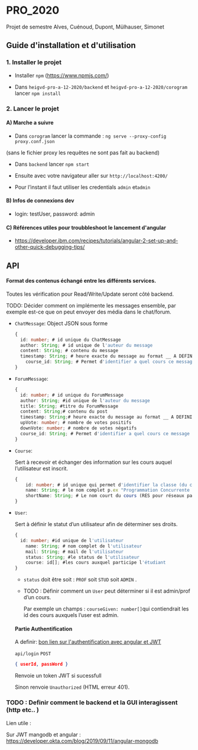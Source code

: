 # PRO_2020
Projet de semestre Alves, Cuénoud, Dupont, Mülhauser, Simonet

## Guide d'installation et d'utilisation 

### 1. Installer le projet

* Installer `npm` (https://www.npmjs.com/)

* Dans `heigvd-pro-a-12-2020/backend` et `heigvd-pro-a-12-2020/corogram` lancer `npm install` 

### 2. Lancer le projet 

#### A) Marche a suivre
* Dans `corogram` lancer la commande : `ng serve --proxy-config proxy.conf.json` 

(sans le fichier proxy les requêtes ne sont pas fait au backend)

* Dans `backend` lancer `npm start` 

* Ensuite avec votre navigateur aller sur `http://localhost:4200/` 

* Pour l’instant il faut utiliser les credentials `admin` et`admin` 

#### B) Infos de connexions dev

* login: testUser, password: admin

#### C) Références utiles pour troubbleshoot le lancement d'angular
* https://developer.ibm.com/recipes/tutorials/angular-2-set-up-and-other-quick-debugging-tips/

## API 

#### Format des contenus échangé entre les différents services.

Toutes les vérification pour Read/Write/Update seront côté backend. 

TODO: Décider comment on implémente les messages ensemble, par exemple est-ce que on peut envoyer des média dans le chat/forum. 

* `ChatMessage`: Object JSON sous forme 

  ```typescript
  {
  	id: number; # id unique du ChatMessage
  	author: String; # id unique de l'auteur du message
  	content: String; # contenu du message 
  	timestamp: String; # heure exacte du message au format __ A DEFINIR __  
      course_id: String; # Permet d'identifier a quel cours ce message appartient
  }
  ```

  

* `ForumMessage`: 

  ```typescript
  {
  	id: number; # id unique du ForumMessage
  	author: String; #id unique de l'auteur du message
  	title: String; #titre du ForumMessage
  	content: String;# contenu du post
  	timestamp: String;# heure exacte du message au format __ A DEFINIR __  
  	upVote: number; # nombre de votes positifs
    downVote: number; # nombre de votes négatifs
  	course_id: String; # Permet d'identifier a quel cours ce message appartient
  }
  ```

  

* `Course`: 

  Sert à recevoir et échanger des information sur les cours auquel l’utilisateur est inscrit. 

  ```typescript
  {
      id: number; # id unique qui permet d'identifier la classe (du cours donné)
      name: String; # le nom complet p.ex "Programmation Concurrente 2020"
      shortName: String; # Le nom court du cours (RES pour réseaux par exemple)
  }
  ```

* `User`: 

  Sert à définir le statut d’un utilisateur afin de déterminer ses droits. 

  ```typescript
  {
  	id: number; #id unique de l'utilisateur
      name: String; # nom complet de l'utilisateur
      mail: String; # mail de l'utilisateur
      status: String; #le status de l'utilisateur
      course: id[]; #les cours auxquel participe l'étudiant 
  }
  ```

  * `status` doit être soit : `PROF` soit `STUD`  soit `ADMIN` . 

  * TODO : Définir comment un `User` peut déterminer si il est admin/prof d’un cours.

    Par exemple un champs : `courseGiven: number[]`qui contiendrait les id des cours auxquels l’user est admin. 
  
    

  #### Partie Authentification
  
  A definir: [bon lien sur l'authentification avec angular et JWT ](https://blog.angular-university.io/angular-jwt-authentication/)
  
  `api/login` `POST`  
  
  ```json
  { userId, passWord }
  ```
  
  Renvoie un token JWT si sucessfull
  
  Sinon renvoie `Unauthorized` (HTML erreur 401).
  
  

### TODO : Definir comment le backend et la GUI interagissent (http etc.. )

Lien utile : 

Sur JWT mangodb et angular : https://developer.okta.com/blog/2019/09/11/angular-mongodb
